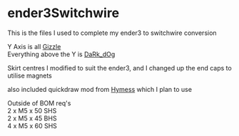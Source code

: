 # ender3Switchwire
This is the files I used to complete my ender3 to switchwire conversion

Y Axis is all <a href="https://github.com/VoronDesign/VoronUsers/tree/master/printer_mods/Gizzle/ender-3_(pro)_switchwire">Gizzle</a><br>
Everything above the Y is <a href="https://github.com/boubounokefalos/Ender_SW">DaRk_dOg</a><br>

Skirt centres I modified to suit the ender3, and I changed up the end caps to utilise magnets

also included quickdraw mod from <a href="https://github.com/hymness1/VoronUsers/tree/master/printer_mods/hymness1/Quickdraw_probe_Voron_Switchwire">Hymess</a> which I plan to use

Outside of BOM req's <br>
2 x M5 x 50 SHS<br>
2 x M5 x 45 BHS<br>
4 x M5 x 60 SHS<br>
